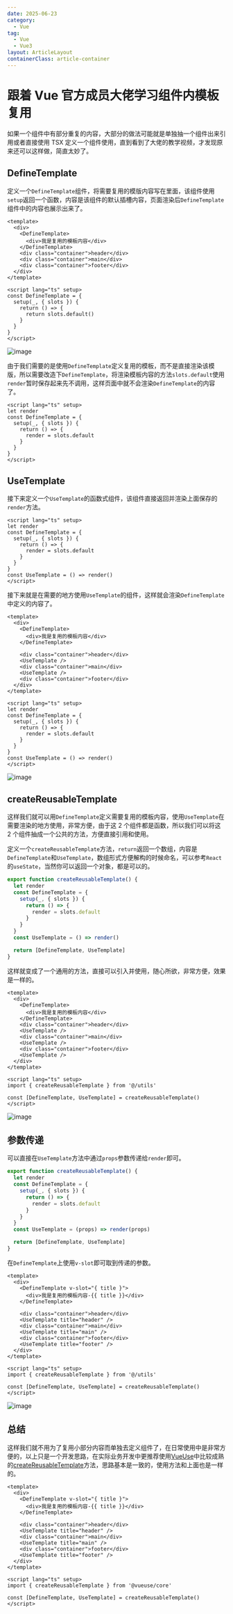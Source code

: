 ```yaml
---
date: 2025-06-23
category:
  - Vue
tag:
  - Vue
  - Vue3
layout: ArticleLayout
containerClass: article-container
---
```


# 跟着 Vue 官方成员大佬学习组件内模板复用

如果一个组件中有部分重复的内容，大部分的做法可能就是单独抽一个组件出来引用或者直接使用 TSX 定义一个组件使用，直到看到了大佬的教学视频，才发现原来还可以这样做，简直太妙了。

<!-- more -->

## DefineTemplate

定义一个`DefineTemplate`组件，将需要复用的模版内容写在里面，该组件使用`setup`返回一个函数，内容是该组件的默认插槽内容，页面渲染后`DefineTemplate`组件中的内容也展示出来了。

```vue
<template>
  <div>
    <DefineTemplate>
      <div>我是复用的模板内容</div>
    </DefineTemplate>
    <div class="container">header</div>
    <div class="container">main</div>
    <div class="container">footer</div>
  </div>
</template>

<script lang="ts" setup>
const DefineTemplate = {
  setup(_, { slots }) {
    return () => {
      return slots.default()
    }
  }
}
</script>
```

![image](https://image.liubing.me/i/2025/06/23/6859465202405.png)

由于我们需要的是使用`DefineTemplate`定义复用的模板，而不是直接渲染该模版，所以需要改造下`DefineTemplate`，将渲染模板内容的方法`slots.default`使用`render`暂时保存起来先不调用，这样页面中就不会渲染`DefineTemplate`的内容了。

```vue {2,6}
<script lang="ts" setup>
let render
const DefineTemplate = {
  setup(_, { slots }) {
    return () => {
      render = slots.default
    }
  }
}
</script>
```

## UseTemplate

接下来定义一个`UseTemplate`的函数式组件，该组件直接返回并渲染上面保存的`render`方法。

```vue {10}
<script lang="ts" setup>
let render
const DefineTemplate = {
  setup(_, { slots }) {
    return () => {
      render = slots.default
    }
  }
}
const UseTemplate = () => render()
</script>
```

接下来就是在需要的地方使用`UseTemplate`的组件，这样就会渲染`DefineTemplate`中定义的内容了。

```vue {8,10}
<template>
  <div>
    <DefineTemplate>
      <div>我是复用的模板内容</div>
    </DefineTemplate>

    <div class="container">header</div>
    <UseTemplate />
    <div class="container">main</div>
    <UseTemplate />
    <div class="container">footer</div>
  </div>
</template>

<script lang="ts" setup>
let render
const DefineTemplate = {
  setup(_, { slots }) {
    return () => {
      render = slots.default
    }
  }
}
const UseTemplate = () => render()
</script>
```

![image](https://image.liubing.me/i/2025/06/23/68594fe166ec0.png)

## createReusableTemplate

这样我们就可以用`DefineTemplate`定义需要复用的模板内容，使用`UseTemplate`在需要渲染的地方使用，非常方便，由于这 2 个组件都是函数，所以我们可以将这 2 个组件抽成一个公共的方法，方便直接引用和使用。

定义一个`createReusableTemplate`方法，`return`返回一个数组，内容是`DefineTemplate`和`UseTemplate`，数组形式方便解构的时候命名，可以参考`React`的`useState`，当然你可以返回一个对象，都是可以的。

```ts title="utils.ts"
export function createReusableTemplate() {
  let render
  const DefineTemplate = {
    setup(_, { slots }) {
      return () => {
        render = slots.default
      }
    }
  }
  const UseTemplate = () => render()

  return [DefineTemplate, UseTemplate]
}
```

这样就变成了一个通用的方法，直接可以引入并使用，随心所欲，非常方便，效果是一样的。

```vue {6,8,11,16,18}
<template>
  <div>
    <DefineTemplate>
      <div>我是复用的模板内容</div>
    </DefineTemplate>
    <div class="container">header</div>
    <UseTemplate />
    <div class="container">main</div>
    <UseTemplate />
    <div class="container">footer</div>
    <UseTemplate />
  </div>
</template>

<script lang="ts" setup>
import { createReusableTemplate } from '@/utils'

const [DefineTemplate, UseTemplate] = createReusableTemplate()
</script>
```

![image](https://image.liubing.me/i/2025/06/23/685952c51ce01.png)

## 参数传递

可以直接在`UseTemplate`方法中通过`props`参数传递给`render`即可。

```ts title="utils.ts" {10}
export function createReusableTemplate() {
  let render
  const DefineTemplate = {
    setup(_, { slots }) {
      return () => {
        render = slots.default
      }
    }
  }
  const UseTemplate = (props) => render(props)

  return [DefineTemplate, UseTemplate]
}
```

在`DefineTemplate`上使用`v-slot`即可取到传递的参数。

```vue {3-5,8,10,12}
<template>
  <div>
    <DefineTemplate v-slot="{ title }">
      <div>我是复用的模板内容-{{ title }}</div>
    </DefineTemplate>

    <div class="container">header</div>
    <UseTemplate title="header" />
    <div class="container">main</div>
    <UseTemplate title="main" />
    <div class="container">footer</div>
    <UseTemplate title="footer" />
  </div>
</template>

<script lang="ts" setup>
import { createReusableTemplate } from '@/utils'

const [DefineTemplate, UseTemplate] = createReusableTemplate()
</script>
```

![image](https://image.liubing.me/i/2025/06/23/685955ee336f8.png)

## 总结

这样我们就不用为了复用小部分内容而单独去定义组件了，在日常使用中是非常方便的，以上只是一个开发思路，在实际业务开发中更推荐使用[VueUse](https://vueuse.org/)中比较成熟的[createReusableTemplate](https://vueuse.org/core/createReusableTemplate/)方法，思路基本是一致的，使用方法和上面也是一样的。

```vue {17}
<template>
  <div>
    <DefineTemplate v-slot="{ title }">
      <div>我是复用的模板内容-{{ title }}</div>
    </DefineTemplate>

    <div class="container">header</div>
    <UseTemplate title="header" />
    <div class="container">main</div>
    <UseTemplate title="main" />
    <div class="container">footer</div>
    <UseTemplate title="footer" />
  </div>
</template>

<script lang="ts" setup>
import { createReusableTemplate } from '@vueuse/core'

const [DefineTemplate, UseTemplate] = createReusableTemplate()
</script>
```
